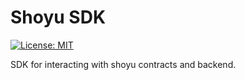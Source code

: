 # Shoyu SDK

[![License: MIT](https://img.shields.io/badge/License-MIT-yellow.svg)](https://opensource.org/licenses/MIT)

SDK for interacting with shoyu contracts and backend.
